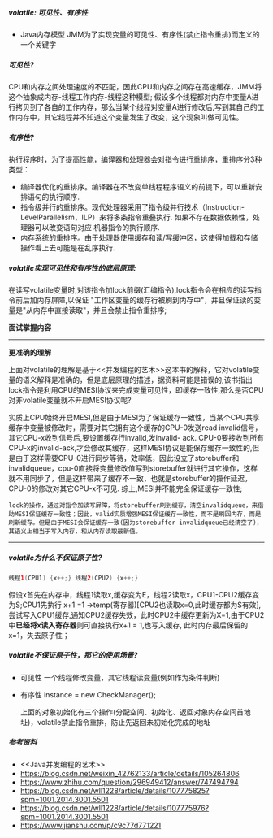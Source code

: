 ##### volatile: 可见性、有序性

- Java内存模型 JMM为了实现变量的可见性、有序性(禁止指令重排)而定义的一个关键字

##### 可见性?

​	CPU和内存之间处理速度的不匹配，因此CPU和内存之间存在高速缓存，JMM将这个抽象成内存-线程工作内存-线程这种模型; 假设多个线程都对内存中变量A进行拷贝到了各自的工作内存，那么当某个线程对变量A进行修改后,写到其自己的工作内存中，其它线程并不知道这个变量发生了改变，这个现象叫做可见性。

##### 有序性?

​	执行程序时，为了提高性能，编译器和处理器会对指令进行重排序，重排序分3种类型：

- 编译器优化的重排序。编译器在不改变单线程程序语义的前提下，可以重新安排语句的执行顺序.
- 指令级并行的重排序。现代处理器采用了指令级并行技术（Instruction-LevelParallelism，ILP）来将多条指令重叠执行. 如果不存在数据依赖性，处理器可以改变语句对应 机器指令的执行顺序.
- 内存系统的重排序。由于处理器使用缓存和读/写缓冲区，这使得加载和存储操作看上去可能是在乱序执行.

##### volatile实现可见性和有序性的底层原理:

​	在读写volatile变量时,对该指令加lock前缀(汇编指令),lock指令会在相应的读写指令前后加内存屏障,以保证 "工作区变量的缓存行被刷到内存中"，并且保证读的变量是"从内存中直接读取"，并且会禁止指令重排序;

**面试掌握内容**

_________________________________________________________________________________________
**更准确的理解**

​	上面对volatile的理解是基于<<并发编程的艺术>>这本书的解释，它对volatile变量的语义解释是准确的，但是底层原理的描述，据资料可能是错误的;该书指出lock指令是利用CPU的MESI协议来完成变量可见性，即缓存一致性,那么是否CPU对非volatile变量就不开启MESI协议呢? 

​	实质上CPU始终开启MESI,但是由于MESI为了保证缓存一致性，当某个CPU共享缓存中变量被修改时，需要对其它拥有这个缓存的CPU-0发送read invalid信号，其它CPU-x收到信号后,要设置缓存行invalid,发invalid- ack. CPU-0要接收到所有CPU-x的invalid-ack,才会修改其缓存，这样MESI协议是能保存缓存一致性的,但是由于这样需要CPU-0进行同步等待，效率低，因此设立了storebuffer和invalidqueue，cpu-0直接将变量修改值写到storebuffer就进行其它操作，这样就不用同步了，但是这样带来了缓存不一致，也就是storebuffer的操作延迟，CPU-0的修改对其它CPU-x不可见. 综上,MESI并不能完全保证缓存一致性;
​    

    lock的操作，通过对指令加读写屏障，将storebuffer刷到缓存，清空invalidqueue，来借助MESI保证缓存一致性；因此，valid实质增强MESI保证缓存一致性，而不是刷回内存，而是刷新缓存。但是由于MESI会保证缓存一致(因为storebuffer invalidqueue已经清空了)，其语义上相当于写入内存，和从内存读取最新值。

_________________________________________________________________________________________
##### volatile为什么不保证原子性?

```java
线程1(CPU1) {x++;} 线程2(CPU2) {x++;}
```

​	假设x首先在内存中，线程1读取x,缓存变为E，线程2读取x，CPU1-CPU2缓存变为S;
​	CPU1先执行 x+1 =1 ->temp(寄存器)[CPU2也读取x=0,此时缓存都为S有效],尝试写入CPU1缓存,通知CPU2缓存失效，此时CPU2中缓存更新为X=1,由于CPU2中**已经将x读入寄存器**则可直接执行x+1 = 1,也写入缓存, 此时内存最后保留的x=1，失去原子性；  

##### volatile不保证原子性，那它的使用场景?

- 可见性
  一个线程修改变量，其它线程读变量(例如作为条件判断)

- 有序性 
  instance = new CheckManager();

  上面的对象初始化有三个操作(分配空间、初始化、返回对象内存空间首地址)，volatile禁止指令重排，防止先返回未初始化完成的地址

##### 参考资料

- <<Java并发编程的艺术>>
- https://blog.csdn.net/weixin_42762133/article/details/105264806
- https://www.zhihu.com/question/296949412/answer/747494794
- https://blog.csdn.net/wll1228/article/details/107775825?spm=1001.2014.3001.5501
- https://blog.csdn.net/wll1228/article/details/107775976?spm=1001.2014.3001.5501
- https://www.jianshu.com/p/c9c77d771221
